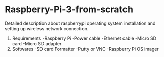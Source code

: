 # Raspberry-Pi-3-from-scratch
Detailed description about raspberrypi operating system installation and setting up wireless network connection.

1. Requirements
    -Raspberry Pi
    -Power cable
    -Ethernet cable
    -Micro SD card
    -Micro SD adapter
2. Softwares
    -SD card Formatter
    -Putty or VNC
    -Raspberry Pi OS imager
